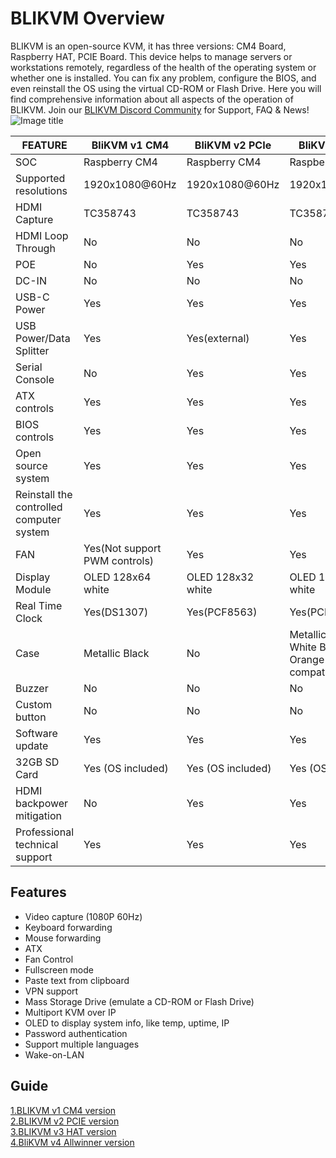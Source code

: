 # BLIKVM Overview
BLIKVM is an open-source KVM, it has three versions: CM4 Board, Raspberry HAT, PCIE Board. 
This device helps to manage servers or workstations remotely, regardless of the health of the operating system or 
whether one is installed. You can fix any problem, configure the BIOS, and even reinstall the OS using the virtual 
CD-ROM or Flash Drive. Here you will find comprehensive information about all aspects of the operation of BLIKVM. 
Join our [BLIKVM Discord Community](https://discord.com/invite/9Y374gUF6C) for Support, FAQ & News!
![Image title](assets/images/version_all.png)

|FEATURE|BliKVM v1 CM4|BliKVM v2 PCIe|BliKVM v3 HAT|BliKVM v4 H616|
|-|-|-|-|-|
|SOC|Raspberry CM4|Raspberry CM4|Raspberry 4B|Allwinner H616|
|Supported resolutions|1920x1080@60Hz|1920x1080@60Hz|1920x1080@50Hz|3840x2160@30Hz|
|HDMI Capture|TC358743|TC358743|TC358743|MS2131|
|HDMI Loop Through|No|No|No|Yes|
|POE|No|Yes|Yes|Yes|
|DC-IN|No|No|No|Yes|
|USB-C Power|Yes|Yes|Yes|Yes|
|USB Power/Data Splitter|Yes|Yes(external)|Yes|Yes|
|Serial Console|No|Yes|Yes|Yes|
|ATX controls|Yes|Yes|Yes|Yes|
|BIOS controls|Yes|Yes|Yes|Yes|
|Open source system|Yes|Yes|Yes|Yes|
|Reinstall the controlled computer system|Yes|Yes|Yes|Yes|
|FAN|Yes(Not support PWM controls)|Yes|Yes|Optional(default with heat sink)|
|Display Module|OLED 128x64 white|OLED 128x32 white|OLED 128x64 white|LCD 240x240 color|
|Real Time Clock|Yes(DS1307)|Yes(PCF8563)|Yes(PCF8563)|Yes(PCF8563)|
|Case|Metallic Black|No|Metallic Black White Blue Orange(1U rack compatible)|Metallic Black(1U rack compatible)|
|Buzzer|No|No|No|Yes|
|Custom button|No|No|No|Yes|
|Software update|Yes|Yes|Yes|Yes|
|32GB SD Card|Yes (OS included)|Yes (OS included)|Yes (OS included)|Yes (OS included)|
|HDMI backpower mitigation|No|Yes|Yes|Yes|
|Professional technical support|Yes|Yes|Yes|Yes|



## **Features**
* Video capture (1080P 60Hz)  
* Keyboard forwarding  
* Mouse forwarding  
* ATX  
* Fan Control  
* Fullscreen mode  
* Paste text from clipboard  
* VPN support  
* Mass Storage Drive (emulate a CD-ROM or Flash Drive)  
* Multiport KVM over IP  
* OLED to display system info, like temp, uptime, IP  
* Password authentication  
* Support multiple languages  
* Wake-on-LAN  

## **Guide**
[1.BLIKVM v1 CM4 version ](./BLIKVM-CM4-guide.md)     
[2.BLIKVM v2 PCIE version ](./BLIKVM-PCIE-guide.md)    
[3.BLIKVM v3 HAT version ](./BLIKVM-HAT-guide.md)  
[4.BliKVM v4 Allwinner version ](./BliKVM-v4-guide.md)   

